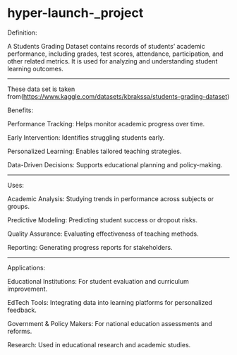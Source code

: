 # hyper-launch-_project

Definition:

A Students Grading Dataset contains records of students’ academic performance, including grades, test scores, attendance, participation, and other related metrics. It is used for analyzing and understanding student learning outcomes.


---
These data set is taken from(https://www.kaggle.com/datasets/kbrakssa/students-grading-dataset)

Benefits:

Performance Tracking: Helps monitor academic progress over time.

Early Intervention: Identifies struggling students early.

Personalized Learning: Enables tailored teaching strategies.

Data-Driven Decisions: Supports educational planning and policy-making.



---

Uses:

Academic Analysis: Studying trends in performance across subjects or groups.

Predictive Modeling: Predicting student success or dropout risks.

Quality Assurance: Evaluating effectiveness of teaching methods.

Reporting: Generating progress reports for stakeholders.



---

Applications:

Educational Institutions: For student evaluation and curriculum improvement.

EdTech Tools: Integrating data into learning platforms for personalized feedback.

Government & Policy Makers: For national education assessments and reforms.

Research: Used in educational research and academic studies.
